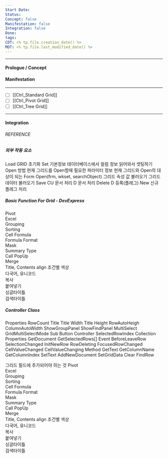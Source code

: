 ```yaml
---
Start Date: 
Status: 
Concept: false
Manifestation: false
Integration: false
Done: 
tags: 
CDT: <% tp.file.creation_date() %>
MDT: <% tp.file.last_modified_date() %>
---
```

---
#### Prologue / Concept

#### Manifestation
---
- [ ] [[Ctrl_Standard Grid]]
- [ ] [[Ctrl_Pivot Grid]]
- [ ] [[Ctrl_Tree Grid]]
---
#### Integration

###### REFERENCE



##### 외부 작동 요소
Load
	GRID 초기화
	Set 기본정보
	데이터베이스에서 컬럼 정보 읽어와서 셋팅하기
Open 방법
	현재 그리드를 Open할때 필요한 파라미터 정보
	현재 그리드와 Open의 대상이 되는 Form
	Open<T>(frm, wkset, searchObject)
그리드 속성 값 불러오기
그리드 데이터 불러오기
Save
	CU 문서 처리
	D 문서 처리
Delete
	D 등록(플레그)
New
	신규 플레그 처리

##### Basic Function For Grid - DevExpress
Pivot		
Excel		
Grouping		
Sorting		
Cell Formula		
	Formula	
	Format	
	Mask	
	Summary Type	
	Call PopUp	
	Merge	
	Title, Contents	
		align
조건별 색상		
다국어, 유니코드		
복사		
붙여넣기		
싱글타이틀		
검색타이틀		

##### Controller Class 
Properties
	RowCount
	Title
	Title Width
	Title Height
	RowAutoHeigh
	ColumnAutoWidth
	ShowGroupPanel
	ShowFindPanel
	MultiSelect
	GridMultiSelectMode
	Sub Button Controller
	SelectedRowIndex
	Collection Properties
		GetDocument<T>
		GetSelectedRows[]
Event
	BeforeLeaveRow
	SelectionChanged
	InitNewRow
	RowDeleting
	FocusedRowChanged
	CellValueChanged
	CellValueChanging
Method
	GetText
	GetColumnName
	GetColumnIndex
	SetText
	AddNewDocument
	SetGridData
	Clear
	FindRow


그리드 필드에 추가되어야 하는 것
Pivot		
Excel		
Grouping		
Sorting		
Cell Formula		
	Formula	
	Format	
	Mask	
	Summary Type	
	Call PopUp	
	Merge	
	Title, Contents	
		align
조건별 색상		
다국어, 유니코드		
복사		
붙여넣기		
싱글타이틀		
검색타이틀		

